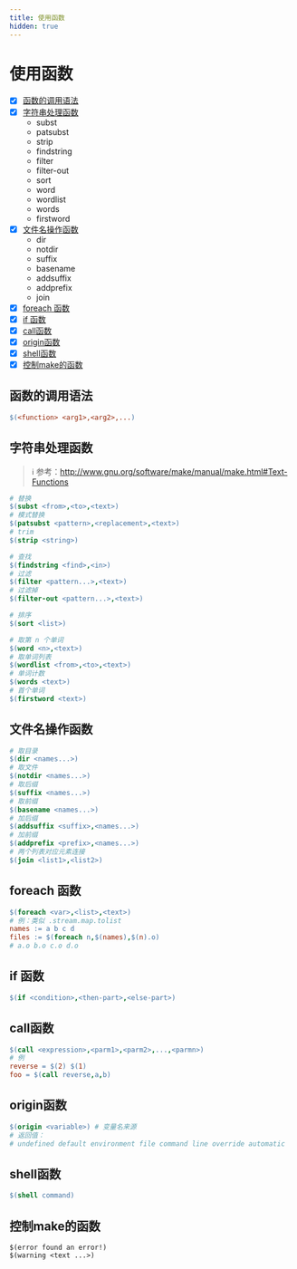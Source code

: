 ```yaml
---
title: 使用函数
hidden: true
---
```


# 使用函数

- [x] [函数的调用语法](#函数的调用语法)
- [x] [字符串处理函数](#字符串处理函数)
  - subst
  - patsubst
  - strip
  - findstring
  - filter
  - filter-out
  - sort
  - word
  - wordlist
  - words
  - firstword
- [x] [文件名操作函数](#文件名操作函数)
  - dir
  - notdir
  - suffix
  - basename
  - addsuffix
  - addprefix
  - join
- [x] [foreach 函数](#foreach-函数)
- [x] [if 函数](#if-函数)
- [x] [call函数](#call函数)
- [x] [origin函数](#origin函数)
- [x] [shell函数](#shell函数)
- [x] [控制make的函数](#控制make的函数)

## 函数的调用语法

```makefile
$(<function> <arg1>,<arg2>,...)
```

## 字符串处理函数

> ℹ️ 参考：http://www.gnu.org/software/make/manual/make.html#Text-Functions


```makefile
# 替换
$(subst <from>,<to>,<text>)
# 模式替换
$(patsubst <pattern>,<replacement>,<text>)
# trim
$(strip <string>)

# 查找
$(findstring <find>,<in>)
# 过滤
$(filter <pattern...>,<text>)
# 过滤掉
$(filter-out <pattern...>,<text>)

# 排序
$(sort <list>)

# 取第 n 个单词
$(word <n>,<text>)
# 取单词列表
$(wordlist <from>,<to>,<text>)
# 单词计数
$(words <text>)
# 首个单词
$(firstword <text>)
```

## 文件名操作函数

```makefile
# 取目录
$(dir <names...>)
# 取文件
$(notdir <names...>)
# 取后缀
$(suffix <names...>)
# 取前缀
$(basename <names...>)
# 加后缀
$(addsuffix <suffix>,<names...>)
# 加前缀
$(addprefix <prefix>,<names...>)
# 两个列表对应元素连接
$(join <list1>,<list2>)
```

## foreach 函数

```makefile
$(foreach <var>,<list>,<text>)
# 例：类似 .stream.map.tolist
names := a b c d
files := $(foreach n,$(names),$(n).o)
# a.o b.o c.o d.o
```

## if 函数

```makefile
$(if <condition>,<then-part>,<else-part>)
```

## call函数

```makefile
$(call <expression>,<parm1>,<parm2>,...,<parmn>)
# 例
reverse = $(2) $(1)
foo = $(call reverse,a,b)
```

## origin函数

```makefile
$(origin <variable>) # 变量名来源
# 返回值：
# undefined default environment file command line override automatic
```

## shell函数

```makefile
$(shell command)
```

## 控制make的函数

```make
$(error found an error!)
$(warning <text ...>)
```

